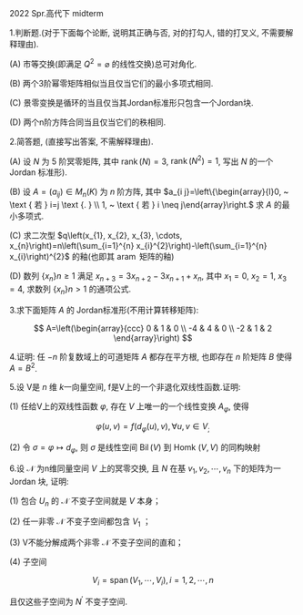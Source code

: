 2022 Spr.高代下 midterm

1.判断题.(对于下面每个论断, 说明其正确与否, 对的打勾人, 错的打叉义, 不需要解释理由).

(A) 市等交换(即满足 $Q^{2}=\varnothing$ 的线性交换)总可对角化.

(B) 两个3阶幂零矩阵相似当且仅当它们的最小多项式相同.

(C) 景零变换是循环的当且仅当其Jordan标准形只包含一个Jordan块.

(D) 两个n阶方阵合同当且仅当它们的秩相同.

2.简答题, (直接写出答案, 不需解释理由).

(A) 设 $N$ 为 5 阶冥零矩阵, 其中 $\operatorname{rank}(N)=3$,  $\operatorname{rank}\left(N^{2}\right)=1$, 写出 $N$ 的一个Jordan 标准形).

(B) 设 $A=\left(a_{i j}\right) \in M_{n}(K)$ 为 $n$ 阶方阵, 其中 $a_{i j}=\left\{\begin{array}{l}0, ~ \text { 若 } i=j \text {. } \\ 1, ~ \text { 若 } i \neq j\end{array}\right.$ 求 $A$ 的最小多项式.

(C) 求二次型 $q\left(x_{1}, x_{2}, x_{3}, \cdots, x_{n}\right)=n\left(\sum_{i=1}^{n} x_{i}^{2}\right)-\left(\sum_{i=1}^{n} x_{i}\right)^{2}$ 的釉(也即其 $\operatorname{aram}$ 矩阵的釉)

(D) 数列 $\left\{x_{n}\right\} n \geqslant 1$ 满足 $x_{n+3}=3 x_{n+2}-3 x_{n+1}+x_{n}$, 其中 $x_{1}=0, ~ x_{2}=1, ~ x_{3}=4$, 求数列 $\left\{x_{n}\right\} n>1$ 的通项公式.

3.求下面矩阵 $A$ 的 Jordan标准形(不用计算转移矩阵):

$$
A=\left(\begin{array}{ccc}
0 & 1 & 0 \\
-4 & 4 & 0 \\
-2 & 1 & 2
\end{array}\right)
$$

4.证明: 任 $-n$ 阶复数域上的可道矩阵 $A$ 都存在平方根, 也即存在 $n$ 阶矩阵 $B$ 使得 $A=B^{2}$.

5.设 V是 $n$ 维 $k$一向量空间, f是V上的一个非退化双线性函数.证明:

(1) 任给V上的双线性函数 $\varphi$, 存在 $V$ 上唯一的一个线性变换 $A_{\varphi}$, 使得

$$
\varphi(u, v)=f\left(d_{\varphi}(u), v\right), \forall u, v \in V_{;}
$$

(2) 令 $\sigma=\varphi \longmapsto d_{\varphi}$, 则 $\sigma$ 是线性空间 $\operatorname{Bil}(V)$ 到 Homk $(V, V)$ 的同构映射

6.设 $\mathcal{N}$ 为n维同量空间 $V$ 上的冥零交换, 且 $N$ 在基 $v_{1}, v_{2}, \cdots, v_{n}$ 下的矩阵为一Jordan 块, 证明:

(1) 包合 $U_{n}$ 的 $\mathcal{N}$ 不变子空间就是 $V$ 本身；

(2) 任一非零 $\mathcal{N}$ 不变子空间都包含 $V_{1}$ ；

(3) V不能分解成两个非零 $\mathcal{N}$ 不变子空间的直和；

(4) 子空间

$$
V_{i}=\operatorname{span}\left(V_{1}, \cdots, V_{i}\right), i=1,2, \cdots, n
$$

且仅这些子空间为 $N^{\prime}$ 不变子空间.

